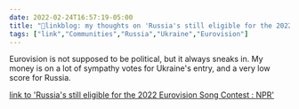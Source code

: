 ```yaml
---
date: 2022-02-24T16:57:19-05:00
title: "🔗linkblog: my thoughts on 'Russia's still eligible for the 2022 Eurovision Song Contest : NPR'"
tags: ["link","Communities","Russia","Ukraine","Eurovision"]
---
```

Eurovision is not supposed to be political, but it always sneaks in. My money is on a lot of sympathy votes for Ukraine's entry, and a very low score for Russia.
 
[link to 'Russia's still eligible for the 2022 Eurovision Song Contest : NPR'](https://www.npr.org/2022/02/24/1082857170/russia-ukraine-eurovision-song-contest-2022)
